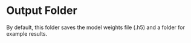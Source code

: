 # Output Folder

By default, this folder saves the model weights file (.h5) and a folder for example results.
